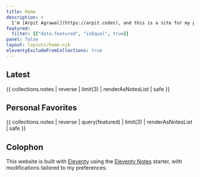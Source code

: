 ```yaml
---
title: Home
description: >
  I'm [Arpit Agrawal](https://arpit.codes), and this is a site for my personal notes. This is where I jot down everything I'm learning, with the hope of referencing it in the future.
featured:
  filter: [["data.featured", "isEqual", true]]
panel: false
layout: layouts/home.njk
eleventyExcludeFromCollections: true
---
```


## Latest

{{ collections.notes | reverse | limit(3) | renderAsNotesList | safe }}

## Personal Favorites

{{ collections.notes | reverse | query(featured) | limit(3) | renderAsNotesList | safe }}

## Colophon

This website is built with [Eleventy](https://11ty.dev) using the [Eleventy Notes](https://eleventy-notes.sandroroth.com/) starter, with modifications tailored to my preferences.
